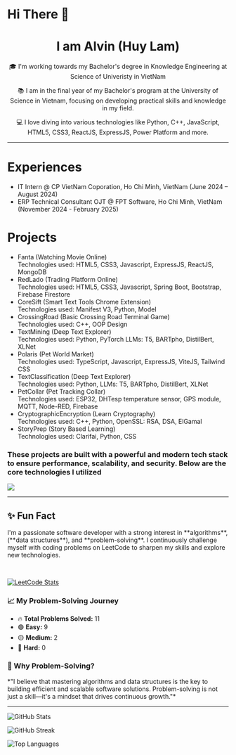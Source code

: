 <h1>  Hi There 👋 </h1>

<h1 align="center">I am Alvin (Huy Lam) </h1>
<p align="center">🎓 I'm working towards my Bachelor's degree in Knowledge Engineering at Science of Univeristy in VietNam</p>
<p align="center">📚 I am in the final year of my Bachelor's program at the University of Science in Vietnam, focusing on developing practical skills and knowledge in my field.</p>
<p align="center">💻 I love diving into various technologies like Python, C++, JavaScript, HTML5, CSS3, ReactJS, ExpressJS, Power Platform and more.</p>

<hr>

<div>

  <h1>Experiences</h1>
<ul>
  <li>IT Intern @ CP VietNam Coporation, Ho Chi Minh, VietNam (June 2024 – August 2024)</li>
  <li>ERP Technical Consultant OJT @ FPT Software, Ho Chi Minh, VietNam (November 2024 - February 2025)</li>
</ul>

<h1>Projects</h1>
<ul>
  <li>Fanta (Watching Movie Online) <br/> Technologies used: HTML5, CSS3, Javascript, ExpressJS, ReactJS, MongoDB</li>
  <li>RedLado (Trading Platform Online) <br/> Technologies used: HTML5, CSS3, Javascript, Spring Boot, Bootstrap, Firebase Firestore</li>
  <li>CoreSift (Smart Text Tools Chrome Extension) <br/> Technologies used: Manifest V3, Python, Model</li>
  <li>CrossingRoad (Basic Crossing Road Terminal Game) <br/> Technologies used: C++, OOP Design</li>
  <li>TextMining (Deep Text Explorer) <br/> Technologies used: Python, PyTorch LLMs: T5, BARTpho, DistilBert, XLNet </li>
  <li>Polaris (Pet World Market) <br/> Technologies used: TypeScript, Javascript, ExpressJS, ViteJS, Tailwind CSS </li>
  <li>TextClassification (Deep Text Explorer) <br/> Technologies used: Python, LLMs: T5, BARTpho, DistilBert, XLNet </li>
  <li>PetCollar (Pet Tracking Collar) <br/> Technologies used: ESP32, DHTesp temperature sensor, GPS module, MQTT, Node-RED, Firebase </li>
  <li>CryptographicEncryption (Learn Cryptography) <br/> Technologies used: C++, Python, OpenSSL: RSA, DSA, ElGamal</li>
  <li>StoryPrep (Story Based Learning) <br/> Technologies used: Clarifai, Python, CSS  </li>
</ul>

<p align="center">
  <h3>These projects are built with a powerful and modern tech stack to ensure performance, scalability, and security. Below are the core technologies I utilized</h3>
  <a href="https://skillicons.dev">
    <img src="https://skillicons.dev/icons?i=java,javascript,py,c,cs,cpp,git,github,nextjs,react,js,jquery,prisma,sklearn,wordpress,yarn,vite,html,htmx,css,spring,express,firebase,mongodb,mysql,postgres,arduino,bootstrap,aws,vercel,figma,npm,nodejs,postman,vscode" />
  </a>
</p>
<hr>
<h2>✨ Fun Fact</h2> 
I'm a passionate software developer with a strong interest in **algorithms**, (**data structures**), and **problem-solving**. I continuously challenge myself with coding problems on LeetCode to sharpen my skills and explore new technologies.

<br>  <!-- Thêm dòng này để tạo khoảng cách lớn hơn -->

[![LeetCode Stats](https://leetcard.jacoblin.cool/huylemm?theme=dark&font=Consolas)](https://leetcode.com/huylemm/)

<h3>📈 My Problem-Solving Journey</h3>

- 🔥 **Total Problems Solved:** 11  
- 🟢 **Easy:** 9  
- 🟡 **Medium:** 2  
- 🔴 **Hard:** 0  

<h3>🌟 Why Problem-Solving?</h3>
*"I believe that mastering algorithms and data structures is the key to building efficient and scalable software solutions. Problem-solving is not just a skill—it's a mindset that drives continuous growth."*


<hr>
  
![GitHub Stats](https://github-readme-stats.vercel.app/api?username=HuyLemm&theme=dark&hide_border=false&include_all_commits=true&count_private=true)

![GitHub Streak](https://github-readme-streak-stats.herokuapp.com/?user=HuyLemm&theme=dark&hide_border=false)

![Top Languages](https://github-readme-stats.vercel.app/api/top-langs/?username=HuyLemm&theme=dark&hide_border=false&include_all_commits=true&count_private=true&layout=compact)</div>
  

<!--
**HuyLemm/HuyLemm** is a ✨ _special_ ✨ repository because its `README.md` (this file) appears on your GitHub profile.

